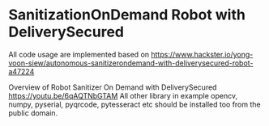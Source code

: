 # SanitizationOnDemand Robot with DeliverySecured
All code usage are implemented based on https://www.hackster.io/yong-voon-siew/autonomous-sanitizerondemand-with-deliverysecured-robot-a47224

Overview of Robot Sanitizer On Demand with DeliverySecured https://youtu.be/6qAQTNbGTAM
All other library in example opencv, numpy, pyserial, pyqrcode, pytesseract etc should be installed too from the public domain.

